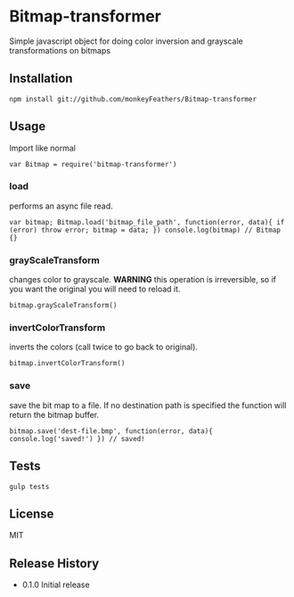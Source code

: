 # Bitmap-transformer

Simple javascript object for doing color inversion and grayscale transformations on bitmaps

## Installation

`npm install git://github.com/monkeyFeathers/Bitmap-transformer`

## Usage

Import like normal

`var Bitmap = require('bitmap-transformer')`

### load

performs an async file read.

`var bitmap;
Bitmap.load('bitmap_file_path', function(error, data){
    if (error) throw error;
    bitmap = data;
})
console.log(bitmap)
// Bitmap {}
`

### grayScaleTransform

changes color to grayscale. **WARNING** this operation is irreversible, so if you want the original you will need to reload it.

`bitmap.grayScaleTransform()`


### invertColorTransform

inverts the colors (call twice to go back to original).

`bitmap.invertColorTransform()`

### save

save the bit map to a file. If no destination path is specified the function will return the bitmap buffer.

`bitmap.save('dest-file.bmp', function(error, data){
    console.log('saved!')
})
// saved!`

## Tests

`gulp tests`

## License

MIT

## Release History

* 0.1.0 Initial release
